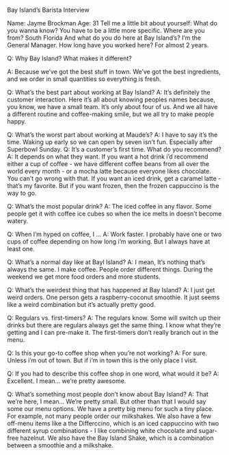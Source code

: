 Bay Island’s Barista Interview

Name: Jayme Brockman
Age: 31
Tell me a little bit about yourself:
What do you wanna know? You have to be a little more specific.
Where are you from? 
South Florida
And what do you do here at Bay Island’s?
I’m the General Manager.
How long have you worked here?
For almost 2 years.


Q: Why Bay Island? What makes it different?

A: Because we’ve got the best stuff in town. We’ve got the best ingredients, and we order in small quantities so everything is fresh.

Q: What’s the best part about working at Bay Island?
A: It’s definitely the customer interaction. Here it’s all about knowing peoples names because, you know, we have a small team. It’s only about four of us. And we all have a different routine and coffee-making smile, but we all try to make people happy.

Q: What’s the worst part about working at Maude’s?
A: I have to say it’s the time. Waking up early so we can open by seven isn’t fun. Especially after Superbowl Sunday. 
Q: It’s a customer’s first time. What do you recommend? 
A: It depends on what they want. If you want a hot drink i’d recommend either a cup of coffee - we have different coffee beans from all over the world every month - or a mocha latte because everyone likes chocolate. You can’t go wrong with that. If you want an iced drink, get a caramel latte - that’s my favorite. But if you want frozen, then the frozen cappuccino is the way to go. 

Q: What’s the most popular drink?
A: The iced coffee in any flavor. Some people get it with coffee ice cubes so when the ice melts in doesn’t become watery.

Q: When I’m hyped on coffee, I ...
A: Work faster. I probably have one or two cups of coffee depending on how long i’m working. But I always have at least one.  

Q: What’s a normal day like at Bayl Island?
A: I mean, It’s nothing that’s always the same. I make coffee. People order different things. During the weekend we get more food orders and more students.  

Q: What’s the weirdest thing that has happened at Bay Island?
A: I just get weird orders. One person gets a raspberry-coconut smoothie. It just seems like a weird combination but it’s actually pretty good.

Q: Regulars vs. first-timers?
A: The regulars know. Some will switch up their drinks but there are regulars always get the same thing. I know what they’re getting and I can pre-make it. The first-timers don’t really branch out in the menu. 

Q: Is this your go-to coffee shop when you’re not working? 
A: For sure. Unless i’m out of town. But if i’m in town this is the only place I visit. 

Q: If you had to describe this coffee shop in one word, what would it be?
A: Excellent. I mean... we’re pretty awesome. 

Q: What’s something most people don’t know about Bay Island?
A: That we’re here, I mean... We’re pretty small. But other than that I would say some our menu options. We have a pretty big menu for such a tiny place. For example, not many people order our milkshakes. We also have a few off-menu items like a the Differccino, which is an iced cappuccino with two different syrup combinations - I like combining white chocolate and sugar-free hazelnut. We also have the Bay Island Shake, which is a combination between a smoothie and a milkshake. 
